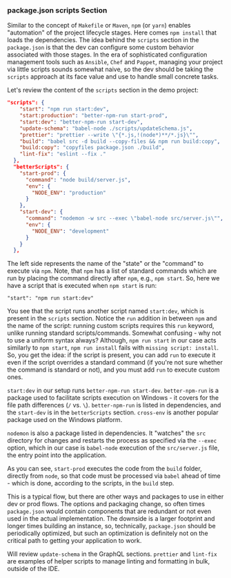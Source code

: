 ### package.json scripts Section 

Similar to the concept of `Makefile` or `Maven`, `npm` (or `yarn`) enables "automation" of the project lifecycle stages. Here comes `npm install` that loads the dependencies. The idea behind the `scripts` section in the `package.json` is that the dev can configure some custom behavior associated with those stages. In the era of sophisticated configuration management tools such as `Ansible`, `Chef` and `Pappet`, managing your project via little scripts sounds somewhat naive, so the dev should be taking the `scripts` approach at its face value and use to handle small concrete tasks. 

Let's review the content of the `scripts` section in the demo project:

```json
"scripts": {
    "start": "npm run start:dev",
    "start:production": "better-npm-run start-prod",
    "start:dev": "better-npm-run start-dev",
    "update-schema": "babel-node ./scripts/updateSchema.js",
    "prettier": "prettier --write \"{*.js,!(node*)**/*.js}\"",
    "build": "babel src -d build --copy-files && npm run build:copy",
    "build:copy": "copyfiles package.json ./build",
    "lint-fix": "eslint --fix ."
  },
  "betterScripts": {
    "start-prod": {
      "command": "node build/server.js",
      "env": {
        "NODE_ENV": "production"
      }
    },
    "start-dev": {
      "command": "nodemon -w src --exec \"babel-node src/server.js\"",
      "env": {
        "NODE_ENV": "development"
      }
    }
  },
```

The left side represents the name of the "state" or the "command" to execute via `npm`. Note, that `npm` has a list of standard commands which are run by placing the command directly after `npm`, e.g., `npm start`. So, here we have a script that is executed when `npm start` is run:
```
"start": "npm run start:dev"
```

You see that the script runs another script named `start:dev`, which is present in the `scripts` section. Notice the `run` addition in between `npm` and the name of the script: running custom scripts requires this `run` keyword, unlike running standard scripts/commands. Somewhat confusing - why not to use a uniform syntax always? Although, `npm run start` in our case acts similarly to `npm start`, `npm run install` fails with `missing script: install`. So, you get the idea: if the script is present, you can add `run` to execute it even if the script overrides a standard command (if you're not sure whether the command is standard or not), and you must add `run` to execute custom ones. 

`start:dev` in our setup runs `better-npm-run start-dev`. `better-npm-run` is a package used to facilitate scripts execution on Windows - it covers for the file path differences (`/` vs. `\`). `better-npm-run` is listed in dependencies, and the `start-dev` is in the `betterScripts` section. `cross-env` is another popular package used on the Windows platform.

`nodemon` is also a package listed in dependencies. It "watches" the `src` directory for changes and restarts the process as specified via the `--exec` option, which in our case is `babel-node` execution of the `src/server.js` file, the entry point into the application. 

As you can see, `start-prod` executes the code from the `build` folder, directly from `node`, so that code must be processed via `babel` ahead of time - which is done, according to the scripts, in the `build` step.

This is a typical flow, but there are other ways and packages to use in either dev or prod flows. The options and packaging change, so often times `package.json` would contain components that are redundant or not even used in the actual implementation. The downside is a larger footprint and longer times building an instance, so, technically, `package.json` should be periodically optimized, but such an optimization is definitely not on the critical path to getting your application to work.

Will review `update-schema` in the GraphQL sections. `prettier` and `lint-fix` are examples of helper scripts to manage linting and formatting in bulk, outside of the IDE.
